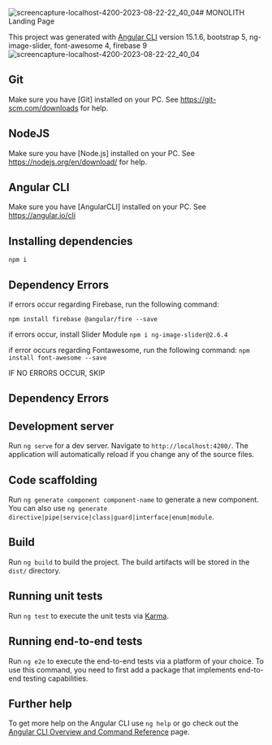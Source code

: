 ![screencapture-localhost-4200-2023-08-22-22_40_04](https://github.com/GuyBosa/Monolith/assets/40579537/77cd586e-7aaa-4eb3-872b-558082f362b1)# MONOLITH Landing Page

This project was generated with [Angular CLI](https://github.com/angular/angular-cli) version 15.1.6,
bootstrap 5, ng-image-slider, font-awesome 4, firebase 9
![screencapture-localhost-4200-2023-08-22-22_40_04](https://github.com/GuyBosa/Monolith/assets/40579537/24481cc4-2d58-4c81-a4b4-c655fefb52ab)


## Git
Make sure you have [Git] installed on your PC. See https://git-scm.com/downloads for help. 

## NodeJS
Make sure you have [Node.js] installed on your PC. See https://nodejs.org/en/download/ for help. 

## Angular CLI
Make sure you have [AngularCLI] installed on your PC. See https://angular.io/cli

## Installing dependencies
`npm i`   

## Dependency Errors
if errors occur regarding Firebase, run the following command:

`npm install firebase @angular/fire --save`

if errors occur, install Slider Module
`npm i ng-image-slider@2.6.4`

if error occurs regarding Fontawesome, run the following command:
`npm install font-awesome --save`

IF NO ERRORS OCCUR, SKIP 
## Dependency Errors

## Development server
Run `ng serve` for a dev server. Navigate to `http://localhost:4200/`. The application will automatically reload if you change any of the source files.

## Code scaffolding

Run `ng generate component component-name` to generate a new component. You can also use `ng generate directive|pipe|service|class|guard|interface|enum|module`.

## Build

Run `ng build` to build the project. The build artifacts will be stored in the `dist/` directory.

## Running unit tests

Run `ng test` to execute the unit tests via [Karma](https://karma-runner.github.io).

## Running end-to-end tests

Run `ng e2e` to execute the end-to-end tests via a platform of your choice. To use this command, you need to first add a package that implements end-to-end testing capabilities.

## Further help

To get more help on the Angular CLI use `ng help` or go check out the [Angular CLI Overview and Command Reference](https://angular.io/cli) page.
